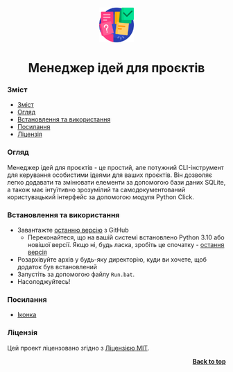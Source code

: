 <a name="readme-top"></a>

<div align="center">
  <a href="https://github.com/seesmof/">
    <img src="../public/logo.png" alt="Logo" height="80">
  </a>

<h1 align="center">Менеджер ідей для проєктів</h1>
</div>

### Зміст

- [Зміст](#зміст)
- [Огляд](#огляд)
- [Встановлення та використання](#встановлення-та-використання)
- [Посилання](#посилання)
- [Ліцензія](#ліцензія)

### Огляд

Менеджер ідей для проєктів - це простий, але потужний CLI-інструмент для керування особистими ідеями для ваших проєктів. Він дозволяє легко додавати та змінювати елементи за допомогою бази даних SQLite, а також має інтуїтивно зрозумілий та самодокументований користувацький інтерфейс за допомогою модуля Python Click.

### Встановлення та використання

- Завантажте [останню версію](https://github.com/seesmof/project-ideas-manager/releases/latest) з GitHub
  - Переконайтеся, що на вашій системі встановлено Python 3.10 або новішої версії. Якщо ні, будь ласка, зробіть це спочатку - [остання версія](https://www.python.org/downloads/)
- Розархівуйте архів у будь-яку директорію, куди ви хочете, щоб додаток був встановлений
- Запустіть за допомогою файлу `Run.bat`.
- Насолоджуйтесь!

### Посилання

- [Іконка](https://www.flaticon.com/)

### Ліцензія

Цей проект ліцензовано згідно з [Ліцензією MIT](../LICENSE).

<p align="right"><a href="#readme-top"><strong>Back to top</strong></a></p>
